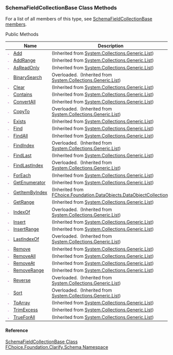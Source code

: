 ﻿### SchemaFieldCollectionBase Class Methods

For a list of all members of this type, see [SchemaFieldCollectionBase members](fcSDK~FChoice.Foundation.Clarify.Schema.SchemaFieldCollectionBase_members.md).

Public Methods

|   | Name | Description |
| --- | --- | --- |
| ![Public Method](dotnetimages/publicMethod.png) | [Add](#) | (Inherited from [System.Collections.Generic.List<SchemaFieldBase>](#)) |
| ![Public Method](dotnetimages/publicMethod.png) | [AddRange](#) | (Inherited from [System.Collections.Generic.List<SchemaFieldBase>](#)) |
| ![Public Method](dotnetimages/publicMethod.png) | [AsReadOnly](#) | (Inherited from [System.Collections.Generic.List<SchemaFieldBase>](#)) |
| ![Public Method](dotnetimages/publicMethod.png) | [BinarySearch](#) | Overloaded.  (Inherited from [System.Collections.Generic.List<SchemaFieldBase>](#)) |
| ![Public Method](dotnetimages/publicMethod.png) | [Clear](#) | (Inherited from [System.Collections.Generic.List<SchemaFieldBase>](#)) |
| ![Public Method](dotnetimages/publicMethod.png) | [Contains](#) | (Inherited from [System.Collections.Generic.List<SchemaFieldBase>](#)) |
| ![Public Method](dotnetimages/publicMethod.png) | [ConvertAll](#) | (Inherited from [System.Collections.Generic.List<SchemaFieldBase>](#)) |
| ![Public Method](dotnetimages/publicMethod.png) | [CopyTo](#) | Overloaded.  (Inherited from [System.Collections.Generic.List<SchemaFieldBase>](#)) |
| ![Public Method](dotnetimages/publicMethod.png) | [Exists](#) | (Inherited from [System.Collections.Generic.List<SchemaFieldBase>](#)) |
| ![Public Method](dotnetimages/publicMethod.png) | [Find](#) | (Inherited from [System.Collections.Generic.List<SchemaFieldBase>](#)) |
| ![Public Method](dotnetimages/publicMethod.png) | [FindAll](#) | (Inherited from [System.Collections.Generic.List<SchemaFieldBase>](#)) |
| ![Public Method](dotnetimages/publicMethod.png) | [FindIndex](#) | Overloaded.  (Inherited from [System.Collections.Generic.List<SchemaFieldBase>](#)) |
| ![Public Method](dotnetimages/publicMethod.png) | [FindLast](#) | (Inherited from [System.Collections.Generic.List<SchemaFieldBase>](#)) |
| ![Public Method](dotnetimages/publicMethod.png) | [FindLastIndex](#) | Overloaded.  (Inherited from [System.Collections.Generic.List<SchemaFieldBase>](#)) |
| ![Public Method](dotnetimages/publicMethod.png) | [ForEach](#) | (Inherited from [System.Collections.Generic.List<SchemaFieldBase>](#)) |
| ![Public Method](dotnetimages/publicMethod.png) | [GetEnumerator](#) | (Inherited from [System.Collections.Generic.List<SchemaFieldBase>](#)) |
| ![Public Method](dotnetimages/publicMethod.png) | [GetItemByIndex](fcSDK~FChoice.Foundation.DataObjects.DataObjectCollection`1~GetItemByIndex.md) | (Inherited from [FChoice.Foundation.DataObjects.DataObjectCollection<SchemaFieldBase>](fcSDK~FChoice.Foundation.DataObjects.DataObjectCollection`1.md)) |
| ![Public Method](dotnetimages/publicMethod.png) | [GetRange](#) | (Inherited from [System.Collections.Generic.List<SchemaFieldBase>](#)) |
| ![Public Method](dotnetimages/publicMethod.png) | [IndexOf](#) | Overloaded.  (Inherited from [System.Collections.Generic.List<SchemaFieldBase>](#)) |
| ![Public Method](dotnetimages/publicMethod.png) | [Insert](#) | (Inherited from [System.Collections.Generic.List<SchemaFieldBase>](#)) |
| ![Public Method](dotnetimages/publicMethod.png) | [InsertRange](#) | (Inherited from [System.Collections.Generic.List<SchemaFieldBase>](#)) |
| ![Public Method](dotnetimages/publicMethod.png) | [LastIndexOf](#) | Overloaded.  (Inherited from [System.Collections.Generic.List<SchemaFieldBase>](#)) |
| ![Public Method](dotnetimages/publicMethod.png) | [Remove](#) | (Inherited from [System.Collections.Generic.List<SchemaFieldBase>](#)) |
| ![Public Method](dotnetimages/publicMethod.png) | [RemoveAll](#) | (Inherited from [System.Collections.Generic.List<SchemaFieldBase>](#)) |
| ![Public Method](dotnetimages/publicMethod.png) | [RemoveAt](#) | (Inherited from [System.Collections.Generic.List<SchemaFieldBase>](#)) |
| ![Public Method](dotnetimages/publicMethod.png) | [RemoveRange](#) | (Inherited from [System.Collections.Generic.List<SchemaFieldBase>](#)) |
| ![Public Method](dotnetimages/publicMethod.png) | [Reverse](#) | Overloaded.  (Inherited from [System.Collections.Generic.List<SchemaFieldBase>](#)) |
| ![Public Method](dotnetimages/publicMethod.png) | [Sort](#) | Overloaded.  (Inherited from [System.Collections.Generic.List<SchemaFieldBase>](#)) |
| ![Public Method](dotnetimages/publicMethod.png) | [ToArray](#) | (Inherited from [System.Collections.Generic.List<SchemaFieldBase>](#)) |
| ![Public Method](dotnetimages/publicMethod.png) | [TrimExcess](#) | (Inherited from [System.Collections.Generic.List<SchemaFieldBase>](#)) |
| ![Public Method](dotnetimages/publicMethod.png) | [TrueForAll](#) | (Inherited from [System.Collections.Generic.List<SchemaFieldBase>](#)) |





#### Reference

[SchemaFieldCollectionBase Class](fcSDK~FChoice.Foundation.Clarify.Schema.SchemaFieldCollectionBase.md)  
[FChoice.Foundation.Clarify.Schema Namespace](fcSDK~FChoice.Foundation.Clarify.Schema_namespace.md)